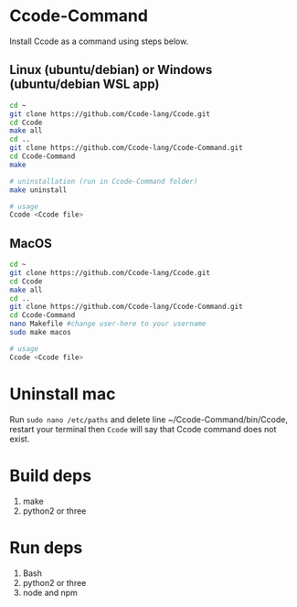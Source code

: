 # Ccode-Command
Install Ccode as a command using steps below.
## Linux (ubuntu/debian) or Windows (ubuntu/debian WSL app)
```bash
cd ~
git clone https://github.com/Ccode-lang/Ccode.git
cd Ccode
make all
cd ..
git clone https://github.com/Ccode-lang/Ccode-Command.git
cd Ccode-Command
make

# uninstallation (run in Ccode-Command folder)
make uninstall

# usage
Ccode <Ccode file>
```
## MacOS
```bash
cd ~
git clone https://github.com/Ccode-lang/Ccode.git
cd Ccode
make all
cd ..
git clone https://github.com/Ccode-lang/Ccode-Command.git
cd Ccode-Command
nano Makefile #change user-here to your username
sudo make macos

# usage
Ccode <Ccode file>
```
# Uninstall mac
Run ```sudo nano /etc/paths``` and delete line ~/Ccode-Command/bin/Ccode, 
restart your terminal then ```Ccode``` will say that Ccode command does not exist.
# Build deps
1. make
2. python2 or three
# Run deps
1. Bash
2. python2 or three
3. node and npm
